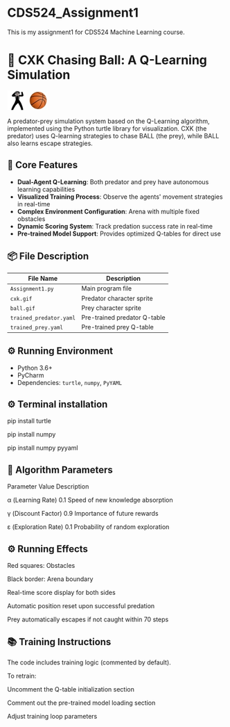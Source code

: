 # CDS524_Assignment1
This is my assignment1 for CDS524 Machine Learning course.
# 🏀 CXK Chasing Ball: A Q-Learning Simulation

![Demo Preview](cxk.gif) ![Demo Preview](ball.gif)

A predator-prey simulation system based on the Q-Learning algorithm, implemented using the Python turtle library for visualization. CXK (the predator) uses Q-learning strategies to chase BALL (the prey), while BALL also learns escape strategies.

## 🌟 Core Features
- **Dual-Agent Q-Learning**: Both predator and prey have autonomous learning capabilities
- **Visualized Training Process**: Observe the agents' movement strategies in real-time
- **Complex Environment Configuration**: Arena with multiple fixed obstacles
- **Dynamic Scoring System**: Track predation success rate in real-time
- **Pre-trained Model Support**: Provides optimized Q-tables for direct use

## 📦 File Description
| File Name | Description |
|--------|------|
| `Assignment1.py` | Main program file |
| `cxk.gif` | Predator character sprite |
| `ball.gif` | Prey character sprite |
| `trained_predator.yaml` | Pre-trained predator Q-table |
| `trained_prey.yaml` | Pre-trained prey Q-table |

## ⚙️ Running Environment
- Python 3.6+
- PyCharm
- Dependencies: `turtle`, `numpy`, `PyYAML`

## ⚙️ Terminal installation
pip install turtle

pip install numpy

pip install numpy pyyaml

## 🧠 Algorithm Parameters
Parameter	Value	Description

α (Learning Rate)	0.1	Speed of new knowledge absorption

γ (Discount Factor)	0.9	Importance of future rewards

ε (Exploration Rate)	0.1	Probability of random exploration

## ⚙️ Running Effects
Red squares: Obstacles

Black border: Arena boundary

Real-time score display for both sides

Automatic position reset upon successful predation

Prey automatically escapes if not caught within 70 steps

## 📚 Training Instructions
The code includes training logic (commented by default). 

To retrain:

Uncomment the Q-table initialization section

Comment out the pre-trained model loading section

Adjust training loop parameters

